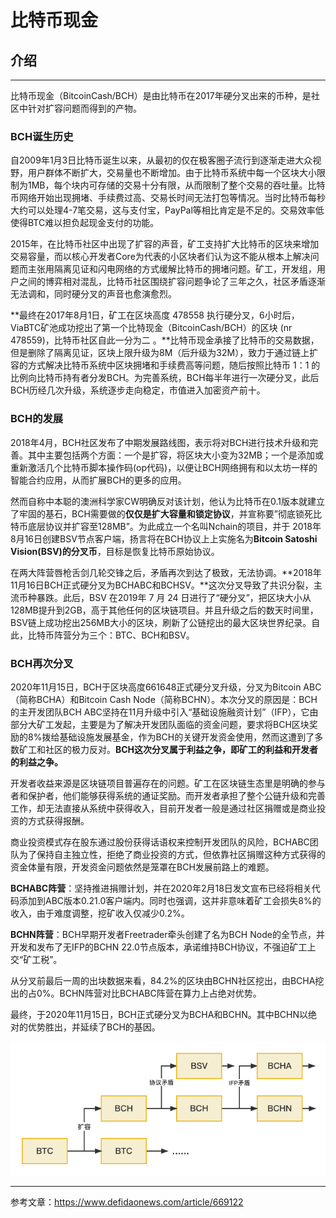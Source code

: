 # 比特币现金

## 介绍

***

比特币现金（BitcoinCash/BCH）是由比特币在2017年硬分叉出来的币种，是社区中针对扩容问题而得到的产物。

### BCH诞生历史

自2009年1月3日比特币诞生以来，从最初的仅在极客圈子流行到逐渐走进大众视野，用户群体不断扩大，交易量也不断增加。由于比特币系统中每一个区块大小限制为1MB，每个块内可存储的交易十分有限，从而限制了整个交易的吞吐量。比特币网络开始出现拥堵、手续费过高、交易长时间无法打包等情况。当时比特币每秒大约可以处理4-7笔交易，这与支付宝，PayPal等相比肯定是不足的。交易效率低使得BTC难以担负起现金支付的功能。

2015年，在比特币社区中出现了扩容的声音，矿工支持扩大比特币的区块来增加交易容量，而以核心开发者Core为代表的小区块者们认为这不能从根本上解决问题而主张用隔离见证和闪电网络的方式缓解比特币的拥堵问题。矿工，开发组，用户之间的博弈相对混乱，比特币社区围绕扩容问题争论了三年之久，社区矛盾逐渐无法调和，同时硬分叉的声音也愈演愈烈。

**最终在2017年8月1日，矿工在区块高度 478558 执行硬分叉，6小时后，ViaBTC矿池成功挖出了第一个比特现金（BitcoinCash/BCH）的区块 (nr 478559)，比特币社区自此一分为二 。**比特币现金承接了比特币的交易数据，但是删除了隔离见证，区块上限升级为8M（后升级为32M），致力于通过链上扩容的方式解决比特币系统中区块拥堵和手续费高等问题，随后按照比特币 1：1 的比例向比特币持有者分发BCH。为完善系统，BCH每半年进行一次硬分叉，此后BCH历经几次升级，系统逐步走向稳定，市值进入加密资产前十。

### BCH的发展

2018年4月，BCH社区发布了中期发展路线图，表示将对BCH进行技术升级和完善。其中主要包括两个方面：一个是扩容，将区块大小变为32MB；一个是添加或重新激活几个比特币脚本操作码(op代码)，以便让BCH网络拥有和以太坊一样的智能合约应用，从而扩展BCH的更多的应用。

然而自称中本聪的澳洲科学家CW明确反对该计划，他认为比特币在0.1版本就建立了牢固的基石，BCH需要做的**仅仅是扩大容量和锁定协议**，并宣称要”彻底锁死比特币底层协议并扩容至128MB”。为此成立一个名叫Nchain的项目，并于 2018年8月16日创建BSV节点客户端，扬言将在BCH协议上上实施名为**Bitcoin Satoshi Vision(BSV)的分叉币**，目标是恢复比特币原始协议。

在两大阵营唇枪舌剑几轮交锋之后，矛盾再次到达了极致，无法协调。**2018年11月16日BCH正式硬分叉为BCHABC和BCHSV。**这次分叉导致了共识分裂，主流币种暴跌。此后，BSV 在2019年 7 月 24 日进行了“硬分叉”，把区块大小从128MB提升到2GB，高于其他任何的区块链项目。并且升级之后的数天时间里，BSV链上成功挖出256MB大小的区块，刷新了公链挖出的最大区块世界纪录。自此，比特币阵营分为三个：BTC、BCH和BSV。

### BCH再次分叉

2020年11月15日，BCH于区块高度661648正式硬分叉升级，分叉为Bitcoin ABC（简称BCHA）和Bitcoin Cash Node（简称BCHN）。本次分叉的原因是：BCH 的主开发团队BCH ABC坚持在11月升级中引入“基础设施融资计划”（IFP），它由部分大矿工发起，主要是为了解决开发团队面临的资金问题，要求将BCH区块奖励的8%拨给基础设施发展基金，作为BCH的关键开发资金使用，然而这遭到了多数矿工和社区的极力反对。**BCH这次分叉属于利益之争，即矿工的利益和开发者的利益之争。**

开发者收益来源是区块链项目普遍存在的问题。矿工在区块链生态里是明确的参与者和保护者，他们能够获得系统的通证奖励。而开发者承担了整个公链升级和完善工作，却无法直接从系统中获得收入，目前开发者一般是通过社区捐赠或是商业投资的方式获得报酬。

商业投资模式存在股东通过股份获得话语权来控制开发团队的风险，BCHABC团队为了保持自主独立性，拒绝了商业投资的方式，但依靠社区捐赠这种方式获得的资金体量有限，开发资金问题依然是笼罩在BCH发展前路上的难题。

**BCHABC阵营**：坚持推进捐赠计划，并在2020年2月18日发文宣布已经将相关代码添加到ABC版本0.21.0客户端内。同时也强调，这并非意味着矿工会损失8%的收入，由于难度调整，挖矿收入仅减少0.2%。

**BCHN阵营**：BCH早期开发者Freetrader牵头创建了名为BCH Node的全节点，并开发和发布了无IFP的BCHN 22.0节点版本，承诺维持BCH协议，不强迫矿工上交“矿工税”。

从分叉前最后一周的出块数据来看，84.2%的区块由BCHN社区挖出，由BCHA挖出的占0%。BCHN阵营对比BCHABC阵营在算力上占绝对优势。

最终，于2020年11月15日，BCH正式硬分叉为BCHA和BCHN。其中BCHN以绝对的优势胜出，并延续了BCH的基因。

![分叉简图](/graph/%E5%88%86%E5%8F%89%E7%AE%80%E5%9B%BE.png)

***

参考文章：https://www.defidaonews.com/article/669122